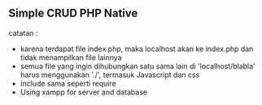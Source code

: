 ## Simple CRUD PHP Native

catatan :
-   karena terdapat file index.php, maka localhost akan ke index.php dan tidak menampilkan file lainnya
-   semua file yang ingin dihubungkan satu sama lain di 'localhost/blabla' harus menggunakan './', termasuk Javascript dan css
-   include sama seperti require
-   Using xampp for server and database

